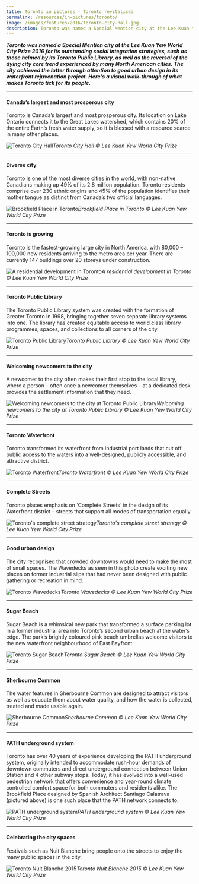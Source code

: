 ```yaml
---
title: Toronto in pictures - Toronto revitalised
permalink: /resources/in-pictures/toronto/
image: /images/features/2016/toronto-city-hall.jpg
description: Toronto was named a Special Mention city at the Lee Kuan Yew World City Prize 2016 for its outstanding social integration strategies, such as those helmed by its Toronto Public Library, as well as the reversal of the dying city core trend experienced by many North American cities. The city achieved the latter through attention to good urban design in its waterfront rejuvenation project. Here's a visual walk-through of what makes Toronto tick for its people.
---
```


***Toronto was named a Special Mention city at the Lee Kuan Yew World City Prize 2016 for its outstanding social integration strategies, such as those helmed by its Toronto Public Library, as well as the reversal of the dying city core trend experienced by many North American cities. The city achieved the latter through attention to good urban design in its waterfront rejuvenation project. Here's a visual walk-through of what makes Toronto tick for its people.***

---

#### **Canada’s largest and most prosperous city**

Toronto is Canada’s largest and most prosperous city. Its location on Lake Ontario connects it to the Great Lakes watershed, which contains 20% of the entire Earth’s fresh water supply, so it is blessed with a resource scarce in many other places.

![Toronto City Hall](/images/features/2016/toronto-city-hall.jpg/)*Toronto City Hall © Lee Kuan Yew World City Prize*

---

#### **Diverse city**

Toronto is one of the most diverse cities in the world, with non-native Canadians making up 49% of its 2.8 million population. Toronto residents comprise over 230 ethnic origins and 45% of the population identifies their mother tongue as distinct from Canada’s two official languages.

![Brookfield Place in Toronto](/images/features/2016/toronto-santiago.jpg/)*Brookfield Place in Toronto © Lee Kuan Yew World City Prize*

---

#### **Toronto is growing**

Toronto is the fastest-growing large city in North America, with 80,000 – 100,000 new residents arriving to the metro area per year. There are currently 147 buildings over 20 storeys under construction.

![A residential development in Toronto](/images/features/2016/toronto-residential.jpg/)*A residential development in Toronto © Lee Kuan Yew World City Prize*

---

#### **Toronto Public Library**

The Toronto Public Library system was created with the formation of Greater Toronto in 1998, bringing together seven separate library systems into one. The library has created equitable access to world class library programmes, spaces, and collections to all corners of the city.

![Toronto Public Library](/images/features/2016/toronto-public-library.jpg/)*Toronto Public Library © Lee Kuan Yew World City Prize*

---

#### **Welcoming newcomers to the city**

A newcomer to the city often makes their first stop to the local library, where a person – often once a newcomer themselves – at a dedicated desk provides the settlement information that they need.

![Welcoming newcomers to the city at Toronto Public Library](/images/features/2016/toronto-newcomers.jpg/)*Welcoming newcomers to the city at Toronto Public Library © Lee Kuan Yew World City Prize*

---

#### **Toronto Waterfront**

Toronto transformed its waterfront from industrial port lands that cut off public access to the waters into a well-designed, publicly accessible, and attractive district.

![Toronto Waterfront](/images/features/2016/toronto-waterfront.jpg/)*Toronto Waterfront © Lee Kuan Yew World City Prize*

---

#### **Complete Streets**

Toronto places emphasis on ‘Complete Streets’ in the design of its Waterfront district – streets that support all modes of transportation equally.

![Toronto's complete street strategy](/images/features/2016/toronto-complete-street.jpg/)*Toronto's complete street strategy © Lee Kuan Yew World City Prize*

---

#### **Good urban design**

The city recognised that crowded downtowns would need to make the most of small spaces. The Wavedecks as seen in this photo create exciting new places on former industrial slips that had never been designed with public gathering or recreation in mind.

![Toronto Wavedecks](/images/features/2016/toronto-wavedeck2.jpg/)*Toronto Wavedecks © Lee Kuan Yew World City Prize*

---

#### **Sugar Beach**

Sugar Beach is a whimsical new park that transformed a surface parking lot in a former industrial area into Toronto’s second urban beach at the water’s edge. The park’s brightly coloured pink beach umbrellas welcome visitors to the new waterfront neighbourhood of East Bayfront.

![Toronto Sugar Beach](/images/features/2016/toronto-sugar-beach.jpg/)*Toronto Sugar Beach © Lee Kuan Yew World City Prize*

---

#### **Sherbourne Common**

The water features in Sherbourne Common are designed to attract visitors as well as educate them about water quality, and how the water is collected, treated and made usable again.

![Sherbourne Common](/images/features/2016/toronto-sherbourne-common.jpg/)*Sherbourne Common © Lee Kuan Yew World City Prize*

---

#### **PATH underground system**

Toronto has over 40 years of experience developing the PATH underground system, originally intended to accommodate rush-hour demands of downtown commuters and direct underground connection between Union Station and 4 other subway stops. Today, it has evolved into a well-used pedestrian network that offers convenience and year-round climate controlled comfort space for both commuters and residents alike. The Brookfield Place designed by Spanish Architect Santiago Calatrava (pictured above) is one such place that the PATH network connects to.

![PATH underground system](/images/features/2016/toronto-path.jpg/)*PATH underground system © Lee Kuan Yew World City Prize*

---

#### **Celebrating the city spaces**

Festivals such as Nuit Blanche bring people onto the streets to enjoy the many public spaces in the city.

![Toronto Nuit Blanche 2015](/images/features/2016/toronto-path.jpg/)*Toronto Nuit Blanche 2015 © Lee Kuan Yew World City Prize*

